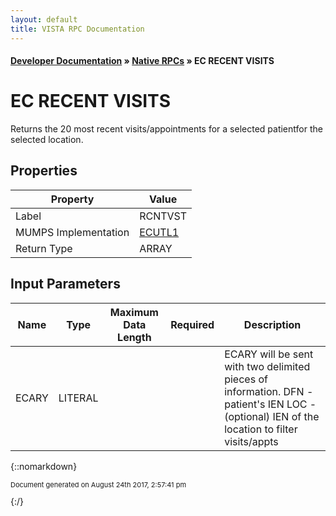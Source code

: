 ```yaml
---
layout: default
title: VISTA RPC Documentation
---
```


#### [Developer Documentation](../index) &#187; [Native RPCs](TableOfContents) &#187; EC RECENT VISITS<br/>
# EC RECENT VISITS

Returns the 20 most recent visits/appointments for a selected patientfor the selected location.

## Properties

Property | Value
--- | ---
Label | RCNTVST
MUMPS Implementation | [ECUTL1](http://code.osehra.org/dox/Routine_ECUTL1_source.html)
Return Type | ARRAY


## Input Parameters

Name | Type | Maximum Data Length | Required | Description
--- | --- | --- | --- | ---
ECARY | LITERAL |  |  | ECARY will be sent with two delimited pieces of information.     DFN    - patient&#x27;s IEN    LOC    - (optional) IEN of the location to filter visits/appts



{::nomarkdown} <br/><p style="font-size: 11px">Document generated on August 24th 2017, 2:57:41 pm</p>{:/}